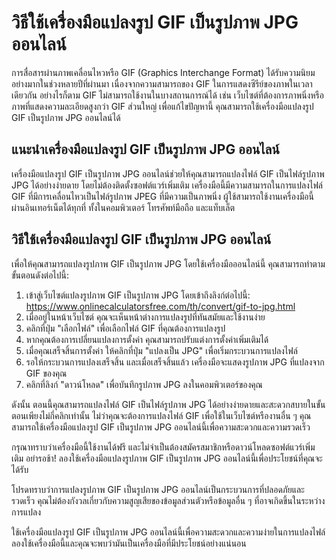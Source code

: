 วิธีใช้เครื่องมือแปลงรูป GIF เป็นรูปภาพ JPG ออนไลน์
===================================================

การสื่อสารผ่านภาพเคลื่อนไหวหรือ GIF (Graphics Interchange Format) ได้รับความนิยมอย่างมากในช่วงหลายปีที่ผ่านมา เนื่องจากความสามารถของ GIF ในการแสดงซีรีย์ของภาพในเวลาเดียวกัน อย่างไรก็ตาม GIF ไม่สามารถใช้งานในบางสถานการณ์ได้ เช่น เว็บไซต์ที่ต้องการภาพนิ่งหรือภาพที่แสดงความละเอียดสูงกว่า GIF ส่วนใหญ่ เพื่อแก้ไขปัญหานี้ คุณสามารถใช้เครื่องมือแปลงรูป GIF เป็นรูปภาพ JPG ออนไลน์ได้

แนะนำเครื่องมือแปลงรูป GIF เป็นรูปภาพ JPG ออนไลน์
-------------------------------------------------

เครื่องมือแปลงรูป GIF เป็นรูปภาพ JPG ออนไลน์ช่วยให้คุณสามารถแปลงไฟล์ GIF เป็นไฟล์รูปภาพ JPG ได้อย่างง่ายดาย โดยไม่ต้องติดตั้งซอฟต์แวร์เพิ่มเติม เครื่องมือนี้มีความสามารถในการแปลงไฟล์ GIF ที่มีการเคลื่อนไหวเป็นไฟล์รูปภาพ JPEG ที่มีความเป็นภาพนิ่ง ผู้ใช้สามารถใช้งานเครื่องมือนี้ผ่านอินเทอร์เน็ตได้ทุกที่ ทั้งในคอมพิวเตอร์ โทรศัพท์มือถือ และแท็บเล็ต

วิธีใช้เครื่องมือแปลงรูป GIF เป็นรูปภาพ JPG ออนไลน์
---------------------------------------------------

เพื่อให้คุณสามารถแปลงรูปภาพ GIF เป็นรูปภาพ JPG โดยใช้เครื่องมือออนไลน์นี้ คุณสามารถทำตามขั้นตอนดังต่อไปนี้:

1. เข้าสู่เว็บไซต์แปลงรูปภาพ GIF เป็นรูปภาพ JPG โดยเข้าถึงลิงก์ต่อไปนี้: <https://www.onlinecalculatorsfree.com/th/convert/gif-to-jpg.html>
2. เมื่ออยู่ในหน้าเว็บไซต์ คุณจะเห็นหน้าต่างการแปลงรูปที่ทันสมัยและใช้งานง่าย
3. คลิกที่ปุ่ม "เลือกไฟล์" เพื่อเลือกไฟล์ GIF ที่คุณต้องการแปลงรูป
4. หากคุณต้องการเปลี่ยนแปลงการตั้งค่า คุณสามารถปรับแต่งการตั้งค่าเพิ่มเติมได้
5. เมื่อคุณเสร็จสิ้นการตั้งค่า ให้คลิกที่ปุ่ม "แปลงเป็น JPG" เพื่อเริ่มกระบวนการแปลงไฟล์
6. รอให้กระบวนการแปลงเสร็จสิ้น และเมื่อเสร็จสิ้นแล้ว เครื่องมือจะแสดงรูปภาพ JPG ที่แปลงจาก GIF ของคุณ
7. คลิกที่ลิงก์ "ดาวน์โหลด" เพื่อบันทึกรูปภาพ JPG ลงในคอมพิวเตอร์ของคุณ

ดังนั้น ตอนนี้คุณสามารถแปลงไฟล์ GIF เป็นไฟล์รูปภาพ JPG ได้อย่างง่ายดายและสะดวกสบายในขั้นตอนเพียงไม่กี่คลิกเท่านั้น ไม่ว่าคุณจะต้องการแปลงไฟล์ GIF เพื่อใช้ในเว็บไซต์หรืองานอื่น ๆ คุณสามารถใช้เครื่องมือแปลงรูป GIF เป็นรูปภาพ JPG ออนไลน์นี้เพื่อความสะดวกและความรวดเร็ว

กรุณาทราบว่าเครื่องมือนี้ใช้งานได้ฟรี และไม่จำเป็นต้องสมัครสมาชิกหรือดาวน์โหลดซอฟต์แวร์เพิ่มเติม อย่ารอช้า! ลองใช้เครื่องมือแปลงรูปภาพ GIF เป็นรูปภาพ JPG ออนไลน์นี้เพื่อประโยชน์ที่คุณจะได้รับ

โปรดทราบว่าการแปลงรูปภาพ GIF เป็นรูปภาพ JPG ออนไลน์เป็นกระบวนการที่ปลอดภัยและรวดเร็ว คุณไม่ต้องกังวลเกี่ยวกับความสูญเสียของข้อมูลส่วนตัวหรือข้อมูลอื่น ๆ ที่อาจเกิดขึ้นในระหว่างการแปลง

ใช้เครื่องมือแปลงรูป GIF เป็นรูปภาพ JPG ออนไลน์นี้เพื่อความสะดวกและความง่ายในการแปลงไฟล์ ลองใช้เครื่องมือนี้และคุณจะพบว่ามันเป็นเครื่องมือที่มีประโยชน์อย่างแน่นอน